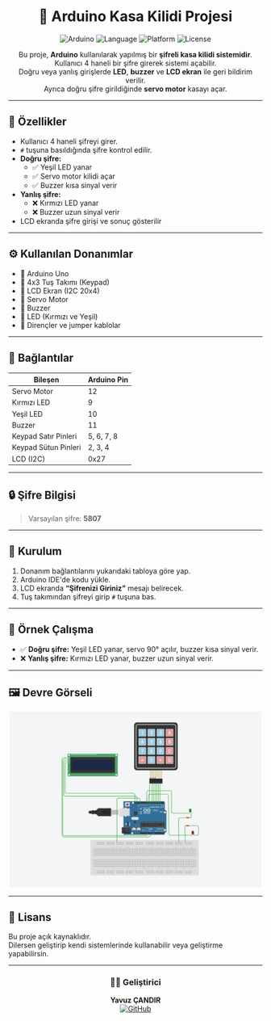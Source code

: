 <h1 align="center">🔐 Arduino Kasa Kilidi Projesi</h1>

<p align="center">
  <img src="https://img.shields.io/badge/Arduino-Uno-blue?logo=arduino" alt="Arduino">
  <img src="https://img.shields.io/badge/Language-C++-brightgreen" alt="Language">
  <img src="https://img.shields.io/badge/Platform-Arduino%20IDE-orange" alt="Platform">
  <img src="https://img.shields.io/badge/License-Open%20Source-success" alt="License">
</p>

<p align="center">
  Bu proje, <b>Arduino</b> kullanılarak yapılmış bir <b>şifreli kasa kilidi sistemidir</b>.<br>
  Kullanıcı 4 haneli bir şifre girerek sistemi açabilir. <br>
  Doğru veya yanlış girişlerde <b>LED</b>, <b>buzzer</b> ve <b>LCD ekran</b> ile geri bildirim verilir. <br>
  Ayrıca doğru şifre girildiğinde <b>servo motor</b> kasayı açar. 
</p>

---

## 🧠 Özellikler
- Kullanıcı 4 haneli şifreyi girer.  
- `#` tuşuna basıldığında şifre kontrol edilir.  
- **Doğru şifre:**
  - ✅ Yeşil LED yanar  
  - ✅ Servo motor kilidi açar  
  - ✅ Buzzer kısa sinyal verir  
- **Yanlış şifre:**
  - ❌ Kırmızı LED yanar  
  - ❌ Buzzer uzun sinyal verir  
- LCD ekranda şifre girişi ve sonuç gösterilir  

---

## ⚙️ Kullanılan Donanımlar
- 🔸 Arduino Uno  
- 🔸 4x3 Tuş Takımı (Keypad)  
- 🔸 LCD Ekran (I2C 20x4)  
- 🔸 Servo Motor  
- 🔸 Buzzer  
- 🔸 LED (Kırmızı ve Yeşil)  
- 🔸 Dirençler ve jumper kablolar  

---

## 🔌 Bağlantılar

| Bileşen | Arduino Pin |
|----------|--------------|
| Servo Motor | 12 |
| Kırmızı LED | 9 |
| Yeşil LED | 10 |
| Buzzer | 11 |
| Keypad Satır Pinleri | 5, 6, 7, 8 |
| Keypad Sütun Pinleri | 2, 3, 4 |
| LCD (I2C) | 0x27 |

---

## 🔒 Şifre Bilgisi
> Varsayılan şifre: **5807**

---

## 🧰 Kurulum
1. Donanım bağlantılarını yukarıdaki tabloya göre yap.  
2. Arduino IDE'de kodu yükle.  
3. LCD ekranda **“Şifrenizi Giriniz”** mesajı belirecek.  
4. Tuş takımından şifreyi girip `#` tuşuna bas.  

---

## 🧩 Örnek Çalışma
- ✅ **Doğru şifre:** Yeşil LED yanar, servo 90° açılır, buzzer kısa sinyal verir.  
- ❌ **Yanlış şifre:** Kırmızı LED yanar, buzzer uzun sinyal verir.  

---

## 🖼️ Devre Görseli
<p align="center">
  <img src="devre.png" alt="Arduino Kasa Kilidi Devre Şeması" width="500"/>
</p>

---

## 📜 Lisans
Bu proje açık kaynaklıdır.  
Dilersen geliştirip kendi sistemlerinde kullanabilir veya geliştirme yapabilirsin.  

---

<h3 align="center">👨‍💻 Geliştirici</h3>
<p align="center">
  <b>Yavuz ÇANDIR</b>  
  <br>
  <a href="https://github.com/YavuzCandirr" target="_blank">
    <img src="https://img.shields.io/badge/GitHub-YavuzCandirr-black?logo=github" alt="GitHub">
  </a>
</p>
